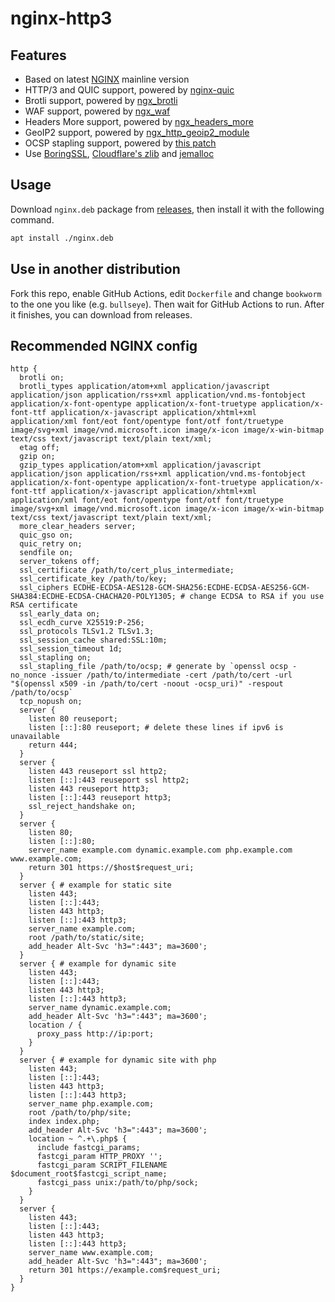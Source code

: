 # nginx-http3

## Features

- Based on latest [NGINX](https://hg.nginx.org/nginx) mainline version
- HTTP/3 and QUIC support, powered by [nginx-quic](https://hg.nginx.org/nginx-quic)
- Brotli support, powered by [ngx_brotli](https://github.com/google/ngx_brotli)
- WAF support, powered by [ngx_waf](https://github.com/ADD-SP/ngx_waf)
- Headers More support, powered by [ngx_headers_more](https://github.com/openresty/headers-more-nginx-module)
- GeoIP2 support, powered by [ngx_http_geoip2_module](https://github.com/leev/ngx_http_geoip2_module)
- OCSP stapling support, powered by [this patch](https://github.com/kn007/patch/blob/master/Enable_BoringSSL_OCSP.patch)
- Use [BoringSSL](https://github.com/google/boringssl), [Cloudflare's zlib](https://github.com/cloudflare/zlib) and [jemalloc](https://github.com/jemalloc/jemalloc)

## Usage

Download `nginx.deb` package from [releases](https://github.com/ononoki1/nginx-http3/releases), then install it with the following command.

```bash
apt install ./nginx.deb
```

## Use in another distribution

Fork this repo, enable GitHub Actions, edit `Dockerfile` and change `bookworm` to the one you like (e.g. `bullseye`). Then wait for GitHub Actions to run. After it finishes, you can download from releases.

## Recommended NGINX config

```nginx
http {
  brotli on;
  brotli_types application/atom+xml application/javascript application/json application/rss+xml application/vnd.ms-fontobject application/x-font-opentype application/x-font-truetype application/x-font-ttf application/x-javascript application/xhtml+xml application/xml font/eot font/opentype font/otf font/truetype image/svg+xml image/vnd.microsoft.icon image/x-icon image/x-win-bitmap text/css text/javascript text/plain text/xml;
  etag off;
  gzip on;
  gzip_types application/atom+xml application/javascript application/json application/rss+xml application/vnd.ms-fontobject application/x-font-opentype application/x-font-truetype application/x-font-ttf application/x-javascript application/xhtml+xml application/xml font/eot font/opentype font/otf font/truetype image/svg+xml image/vnd.microsoft.icon image/x-icon image/x-win-bitmap text/css text/javascript text/plain text/xml;
  more_clear_headers server;
  quic_gso on;
  quic_retry on;
  sendfile on;
  server_tokens off;
  ssl_certificate /path/to/cert_plus_intermediate;
  ssl_certificate_key /path/to/key;
  ssl_ciphers ECDHE-ECDSA-AES128-GCM-SHA256:ECDHE-ECDSA-AES256-GCM-SHA384:ECDHE-ECDSA-CHACHA20-POLY1305; # change ECDSA to RSA if you use RSA certificate
  ssl_early_data on;
  ssl_ecdh_curve X25519:P-256;
  ssl_protocols TLSv1.2 TLSv1.3;
  ssl_session_cache shared:SSL:10m;
  ssl_session_timeout 1d;
  ssl_stapling on;
  ssl_stapling_file /path/to/ocsp; # generate by `openssl ocsp -no_nonce -issuer /path/to/intermediate -cert /path/to/cert -url "$(openssl x509 -in /path/to/cert -noout -ocsp_uri)" -respout /path/to/ocsp`
  tcp_nopush on;
  server {
    listen 80 reuseport;
    listen [::]:80 reuseport; # delete these lines if ipv6 is unavailable
    return 444;
  }
  server {
    listen 443 reuseport ssl http2;
    listen [::]:443 reuseport ssl http2;
    listen 443 reuseport http3;
    listen [::]:443 reuseport http3;
    ssl_reject_handshake on;
  }
  server {
    listen 80;
    listen [::]:80;
    server_name example.com dynamic.example.com php.example.com www.example.com;
    return 301 https://$host$request_uri;
  }
  server { # example for static site
    listen 443;
    listen [::]:443;
    listen 443 http3;
    listen [::]:443 http3;
    server_name example.com;
    root /path/to/static/site;
    add_header Alt-Svc 'h3=":443"; ma=3600';
  }
  server { # example for dynamic site
    listen 443;
    listen [::]:443;
    listen 443 http3;
    listen [::]:443 http3;
    server_name dynamic.example.com;
    add_header Alt-Svc 'h3=":443"; ma=3600';
    location / {
      proxy_pass http://ip:port;
    }
  }
  server { # example for dynamic site with php
    listen 443;
    listen [::]:443;
    listen 443 http3;
    listen [::]:443 http3;
    server_name php.example.com;
    root /path/to/php/site;
    index index.php;
    add_header Alt-Svc 'h3=":443"; ma=3600';
    location ~ ^.+\.php$ {
      include fastcgi_params;
      fastcgi_param HTTP_PROXY '';
      fastcgi_param SCRIPT_FILENAME $document_root$fastcgi_script_name;
      fastcgi_pass unix:/path/to/php/sock;
    }
  }
  server {
    listen 443;
    listen [::]:443;
    listen 443 http3;
    listen [::]:443 http3;
    server_name www.example.com;
    add_header Alt-Svc 'h3=":443"; ma=3600';
    return 301 https://example.com$request_uri;
  }
}
```
